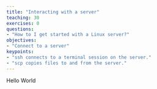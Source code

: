 ```yaml
---
title: "Interacting with a server"
teaching: 30
exercises: 0
questions:
- "How to I get started with a Linux server?"
objectives:
- "Connect to a server"
keypoints:
- "ssh connects to a terminal session on the server."
- "scp copies files to and from the server."
---
```

Hello World
